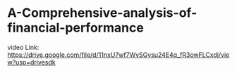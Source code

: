 # A-Comprehensive-analysis-of-financial-performance

video Link: https://drive.google.com/file/d/11nxU7wf7WvSGvsu24E4q_fR3owFLCxdj/view?usp=drivesdk
